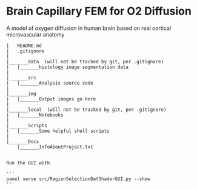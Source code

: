 # Brain Capillary FEM for O2 Diffusion
A model of oxygen diffusion in human brain based on real cortical microvascular anatomy 


```
|	README.md
|	.gitignore
|
|_______data  (will not be tracked by git, per .gitignore)
|	|_______histology image segmentation data 
|	
|_______src
|	|_______Analysis source code
|	
|_______img
|	|_______Output images go here
|
|_______local  (will not be tracked by git, per .gitignore)
|	|_______Notebooks
|
|_______Scripts
|	|_______Some helpful shell scripts
|
|_______Docs
	|_______InfoAboutProject.txt


Run the GUI with

'''
panel serve src/RegionSelectionDatShaderGUI.py --show
'''